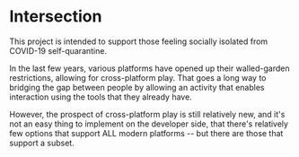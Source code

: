 # Intersection

This project is intended to support those feeling socially isolated from COVID-19 self-quarantine.

In the last few years, various platforms have opened up their walled-garden restrictions, allowing for cross-platform play. That goes a long way to bridging the gap between people by allowing an activity that enables interaction using the tools that they already have.

However, the prospect of cross-platform play is still relatively new, and it's not an easy thing to implement on the developer side, that there's relatively few options that support ALL modern platforms -- but there are those that support a subset.

<script src="https://code.jquery.com/jquery-3.2.1.min.js"></script>
<script src="/json.js"></script>
 
<div id="text"></div>

